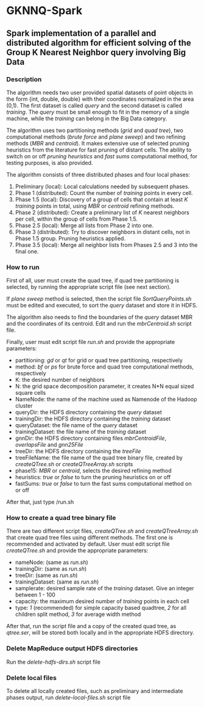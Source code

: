 # GKNNQ-Spark

## Spark implementation of a parallel and distributed algorithm for efficient solving of the Group K Nearest Neighbor query involving Big Data

### Description
The algorithm needs two user provided spatial datasets of point objects in the form {int, double, double} with their coordinates normalized in the area (0,1).
The first dataset is called *query* and the second dataset is called *training*. The *query* must be small enough to fit in the memory of a single machine, while the *training* can belong in the Big Data category.

The algorithm uses two partitioning methods (*grid* and *quad tree*), two computational methods (*brute force* and *plane sweep*) and two refining methods (*MBR* and *centroid*). It makes extensive use of selected pruning heuristics from the literature for fast pruning of distant cells.
The ability to switch on or off *pruning heuristics* and *fast sums* computational method, for testing purposes, is also provided.

The algorithm consists of three distributed phases and four local phases:
1. Preliminary (local): Local calculations needed by subsequent phases.
2. Phase 1 (distributed): Count the number of *training* points in every cell.
3. Phase 1.5 (local): Discovery of a group of cells that contain at least *K* *training* points in total, using *MBR* or *centroid* refining methods.
4. Phase 2 (distributed): Create a preliminary list of *K* nearest neighbors per cell, within the group of cells from Phase 1.5.
5. Phase 2.5 (local): Merge all lists from Phase 2 into one.
6. Phase 3 (distributed): Try to discover neighbors in distant cells, not in Phase 1.5 group. Pruning heuristics applied.
7. Phase 3.5 (local): Merge all neighbor lists from Phases 2.5 and 3 into the final one.

### How to run
First of all, user must create the quad tree, if quad tree partitioning is selected, by running the appropriate script file (see next section).

If *plane sweep* method is selected, then the script file *SortQueryPoints.sh* must be edited and executed, to sort the *query* dataset and store it in HDFS.

The algorithm also needs to find the boundaries of the *query* dataset MBR and the coordinates of its centroid. Edit and run the *mbrCentroid.sh* script file.

Finally, user must edit script file *run.sh* and provide the appropriate parameters:
- partitioning: *gd* or *qt* for grid or quad tree partitioning, respectively
- method: *bf* or *ps* for brute force and quad tree computational methods, respectively
- K: the desired number of neighbors
- N: the grid space decomposition parameter, it creates N\*N equal sized square cells
- NameNode: the name of the machine used as Namenode of the Hadoop cluster
- queryDir: the HDFS directory containing the *query* dataset
- trainingDir: the HDFS directory containing the *training* dataset
- queryDataset: the file name of the *query* dataset
- trainingDataset: the file name of the *training* dataset
- gnnDir: the HDFS directory containing files *mbrCentroidFile*, *overlapsFile* and *gnn25File*
- treeDir: the HDFS directory containing the *treeFile*
- treeFileName: the file name of the quad tree binary file, created by *createQTree.sh* or *createQTreeArray.sh* scripts
- phase15: *MBR* or *centroid*, selects the desired refining method
- heuristics: *true* or *false* to turn the pruning heuristics on or off
- fastSums: *true* or *false* to turn the fast sums computational method on or off

After that, just type /run.sh

### How to create a quad tree binary file
There are two different script files, *createQTree.sh* and *createQTreeArray.sh* that create quad tree files using different methods. The first one is recommended and activated by default.
User must edit script file *createQTree.sh* and provide the appropriate parameters:
- nameNode: (same as *run.sh*)
- trainingDir: (same as *run.sh*)
- treeDir: (same as *run.sh*)
- trainingDataset: (same as *run.sh*)
- samplerate: desired sample rate of the *training* dataset. Give an integer between 1 - 100
- capacity: the maximum desired number of *training* points in each cell
- type: *1* (recommended) for simple capacity based quadtree, *2* for all children split method, *3* for average width method

After that, run the script file and a copy of the created quad tree, as *qtree.ser*, will be stored both locally and in the appropriate HDFS directory.

### Delete MapReduce output HDFS directories
Run the *delete-hdfs-dirs.sh* script file

### Delete local files
To delete all locally created files, such as preliminary and intermediate phases output, run *delete-local-files.sh* script file
